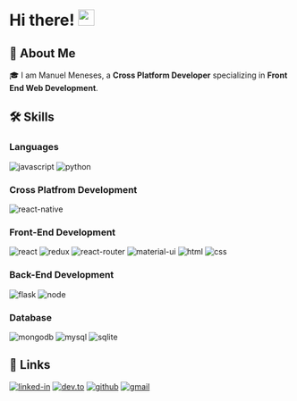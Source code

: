 # Hi there! <img src="https://media.giphy.com/media/hvRJCLFzcasrR4ia7z/giphy.gif" width="29px">

## 🚀 About Me

🎓 I am Manuel Meneses, a **Cross Platform Developer** specializing in **Front End Web Development**.

<!-- 👨‍💻 I enjoy contributing to **Open Source Projects** and am really enthusiastic about learning new technology. In 2020, I learnt **Django**, **Electron**, **Flutter**, **React** and **TypeScript**. In 2021 till now, I learnt **Next.js**, **SASS**, **Progressive Web App (PWA)** and a bit about **Three.js**. I also got started with [**freelancing**](https://www.upwork.com/freelancers/~01c12e516ee1d35044) and [**blogging**](https://dev.to/ruppysuppy) recently.

🎸 Outside the world of tech too, I love pushing myself to develop new skills ranging from **guitar**, **break dancing**, **sketching**, **touch typing** to some whacky ones like **writing with my left hand** (only aiming from mastery only in **guitar** and **dancing** though).

✈️ I love **travelling** as well, even though its been some time since I last travelled.

## 🏅 Achievements

-   🚁 **Mars 2020 Helicopter Mission Contributor** for contributing to _a library ([numpy](https://github.com/numpy/numpy)) used by NASA to fly the Ingenuity Helicopter on Mars_ (April 2021)
-   ⭐ **Global rank 750** at _Google Kickstart 2020 Round H_ (November 2020)
-   🤝 **Hacktober Fest Participant** for _adding quality pull requests at Hacktober Fest 2020_ (October 2020)
-   🥇 **Winner of Coding Competition** at _RCCIIT_ (March 2020)
-   🥈 **1st Runner up at Coding Competition** at _Heritage Institute of Technology_ (September 2019)
-   🥉 **2nd Runner up at Coding Competition** at _GCECT_ (March 2019)

-->

## 🛠️ Skills

### Languages

![javascript](https://img.shields.io/badge/JavaScript-323330?style=flat&logo=javascript&logoColor=F7DF1E)
![python](https://img.shields.io/badge/Python-3776AB?style=flat&logo=python&logoColor=white)

### Cross Platfrom Development

![react-native](https://img.shields.io/badge/React-29B2FE?style=flat&logo=react&logoColor=20232A)

### Front-End Development

![react](https://img.shields.io/badge/React-20232A?style=flat&logo=react&logoColor=61DAFB)
![redux](https://img.shields.io/badge/Redux-593D88?style=flat&logo=redux&logoColor=white)
![react-router](https://img.shields.io/badge/React_Router-CA4245?style=flat&logo=react-router&logoColor=white)
![material-ui](https://img.shields.io/badge/Material_UI-0081CB?style=flat&logo=material-ui&logoColor=white)
![html](https://img.shields.io/badge/HTML5-E34F26?style=flat&logo=html5&logoColor=white)
![css](https://img.shields.io/badge/CSS3-1572B6?style=flat&logo=css3&logoColor=white)

### Back-End Development

![flask](https://img.shields.io/badge/Flask-000000?style=flat&logo=flask&logoColor=white)
![node](https://img.shields.io/badge/Node.js-339933?style=flat&logo=node-dot-js&logoColor=white)

### Database

![mongodb](https://img.shields.io/badge/MongoDB-47A248?style=flat&logo=mongodb&logoColor=white)
![mysql](https://img.shields.io/badge/MySQL-00000F?style=flat&logo=mysql&logoColor=white)
![sqlite](https://img.shields.io/badge/SQLite-07405E?style=flat&logo=sqlite&logoColor=white)

## 🔗 Links

[![linked-in](https://img.shields.io/badge/Linked_In-0077B5?style=flat&logo=LinkedIn&logoColor=white)](www.linkedin.com/in/manuel-jesus-meneses-gamboa-334b89208)
[![dev.to](https://img.shields.io/badge/Dev.to-0A0A0A?style=flat&logo=Dev-dot-To&logoColor=white)](https://dev.to/waraps)
[![github](https://img.shields.io/badge/GitHub-000000?style=flat&logo=GitHub&logoColor=white)](https://github.com/waraps)
[![gmail](https://img.shields.io/badge/Gmail-D14836?style=flat&logo=Gmail&logoColor=white)](mailto:manuelmenesesg@gmail.com)
